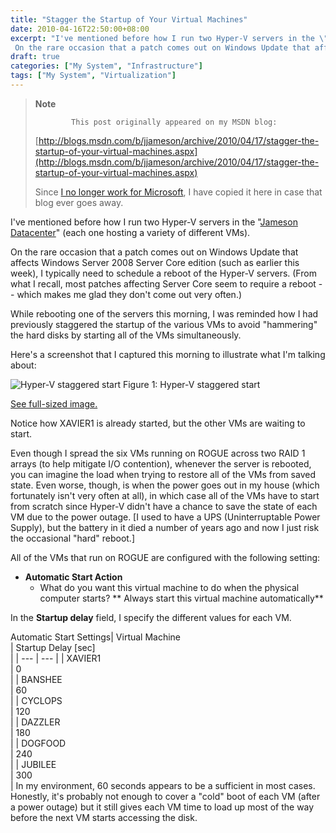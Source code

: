 ```yaml
---
title: "Stagger the Startup of Your Virtual Machines"
date: 2010-04-16T22:50:00+08:00
excerpt: "I've mentioned before how I run two Hyper-V servers in the \" Jameson Datacenter \" (each one hosting a variety of different VMs). 
 On the rare occasion that a patch comes out on Windows Update that affects Windows Server 2008 Server Core edition (such..."
draft: true
categories: ["My System", "Infrastructure"]
tags: ["My System", "Virtualization"]
---
```


> **Note**
> 
>             This post originally appeared on my MSDN blog:
> 
> [http://blogs.msdn.com/b/jjameson/archive/2010/04/17/stagger-the-startup-of-your-virtual-machines.aspx](http://blogs.msdn.com/b/jjameson/archive/2010/04/17/stagger-the-startup-of-your-virtual-machines.aspx)
> 
> Since [I no longer work for Microsoft](/blog/jjameson/2011/09/02/last-day-with-microsoft), I have copied it here in case that blog ever goes away.

I've mentioned before how I run two Hyper-V servers in the "[Jameson
Datacenter](/blog/jjameson/2009/09/14/the-jameson-datacenter)" (each one hosting a variety of different VMs).

On the rare occasion that a patch comes out on Windows Update that affects Windows Server 2008 Server Core edition (such as earlier this week), I typically need to schedule a reboot of the Hyper-V servers. (From what I recall, most patches affecting Server Core seem to require a reboot -- which makes me glad they don't come out very often.)

While rebooting one of the servers this morning, I was reminded how I had previously staggered the startup of the various VMs to avoid "hammering" the hard disks by starting all of the VMs simultaneously.

Here's a screenshot that I captured this morning to illustrate what I'm talking about:

![Hyper-V staggered start](https://www.technologytoolbox.com/blog/images/www_technologytoolbox_com/blog/jjameson/8/r_Hyper-V%20Staggered%20Start.png)
Figure 1: Hyper-V staggered start

[See full-sized image.](/blog/images/www_technologytoolbox_com/blog/jjameson/8/o_Hyper-V%20Staggered%20Start.png)

Notice how XAVIER1 is already started, but the other VMs are waiting to start.

Even though I spread the six VMs running on ROGUE across two RAID 1 arrays (to help mitigate I/O contention), whenever the server is rebooted, you can imagine the load when trying to restore all of the VMs from saved state. Even worse, though, is when the power goes out in my house (which fortunately isn't very often at all), in which case all of the VMs have to start from scratch since Hyper-V didn't have a chance to save the state of each VM due to the power outage. [I used to have a UPS (Uninterruptable Power Supply), but the battery in it died a number of years ago and now I just risk the occasional "hard" reboot.]

All of the VMs that run on ROGUE are configured with the following setting:

- **Automatic Start Action**
  - What do you want this virtual machine to do when the physical computer starts? **                    Always start this virtual machine automatically**

In the **Startup delay** field, I specify the different values for each VM.

<caption>            Automatic Start Settings</caption>|                     Virtual Machine<br>                 |                     Startup Delay [sec]<br>                 |
| --- | --- |
|                     XAVIER1<br>                 |                     0<br>                 |
|                     BANSHEE<br>                 |                     60<br>                 |
|                     CYCLOPS<br>                 |                     120<br>                 |
|                     DAZZLER<br>                 |                     180<br>                 |
|                     DOGFOOD<br>                 |                     240<br>                 |
|                     JUBILEE<br>                 |                     300<br>                 |
In my environment, 60 seconds appears to be a sufficient in most cases. Honestly, it's probably not enough to cover a "cold" boot of each VM (after a power outage) but it still gives each VM time to load up most of the way before the next VM starts accessing the disk.

